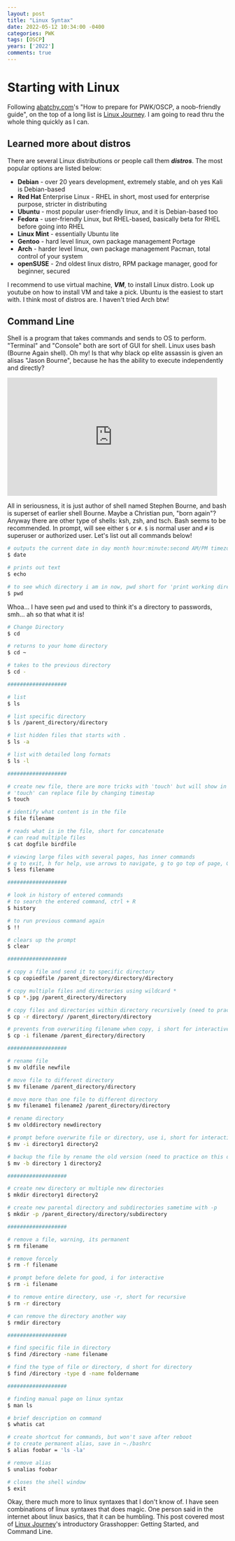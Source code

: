 ```yaml
---
layout: post
title: "Linux Syntax"
date: 2022-05-12 10:34:00 -0400
categories: PWK
tags: [OSCP]
years: ['2022']
comments: true
---
```


# Starting with Linux

Following [abatchy.com][abatchy.com]'s "How to prepare for PWK/OSCP, a noob-friendly guide", on the top of a long list is [Linux Journey][Linux Journey]. I am going to read thru the whole thing quickly as I can.

## Learned more about distros

There are several Linux distributions or people call them ***distros***. The most popular options are listed below:

- **Debian** - over 20 years development, extremely stable, and oh yes Kali is Debian-based
- **Red Hat** Enterprise Linux - RHEL in short, most used for enterprise purpose, stricter in distributing
- **Ubuntu** - most popular user-friendly linux, and it is Debian-based too
- **Fedora** - user-friendly Linux, but RHEL-based, basically beta for RHEL before going into RHEL
- **Linux Mint** - essentially Ubuntu lite
- **Gentoo** - hard level linux, own package management Portage
- **Arch** - harder level linux, own package management Pacman, total control of your system
- **openSUSE** - 2nd oldest linux distro, RPM package manager, good for beginner, secured

I recommend to use virtual machine, ***VM***, to install Linux distro. Look up youtube on how to install VM and take a pick. Ubuntu is the easiest to start with. I think most of distros are. I haven't tried Arch btw!

## Command Line

Shell is a program that takes commands and sends to OS to perform. "Terminal" and "Console" both are sort of GUI for shell. Linux uses bash (Bourne Again shell). Oh my! Is that why black op elite assassin is given an alisas "Jason Bourne", because he has the ability to execute independently and directly? 

<iframe src="https://giphy.com/embed/orUDTj9Q5TMzTdB892" width="480" height="270" frameBorder="0" class="giphy-embed" allowFullScreen></iframe>

<br>

All in seriousness, it is just author of shell named Stephen Bourne, and bash is superset of earlier shell Bourne. Maybe a Christian pun, "born again"? Anyway there are other type of shells: ksh, zsh, and tsch. Bash seems to be recommended. In prompt, will see either `$` or `#`. `$` is normal user and `#` is superuser or authorized user. Let's list out all commands below! 

```bash
# outputs the current date in day month hour:minute:second AM/PM timezone year format
$ date

# prints out text
$ echo

# to see which directory i am in now, pwd short for 'print working directory'
$ pwd
```

Whoa... I have seen `pwd` and used to think it's a directory to passwords, smh... ah so that what it is!

```bash
# Change Directory
$ cd 

# returns to your home directory
$ cd ~

# takes to the previous directory
$ cd -

###################

# list
$ ls

# list specific directory
$ ls /parent_directory/directory

# list hidden files that starts with .
$ ls -a

# list with detailed long formats
$ ls -l

###################

# create new file, there are more tricks with 'touch' but will show in different post
# 'touch' can replace file by changing timestap
$ touch

# identify what content is in the file
$ file filename

# reads what is in the file, short for concatenate
# can read multiple files
$ cat dogfile birdfile

# viewing large files with several pages, has inner commands
# q to exit, h for help, use arrows to navigate, g to go top of page, G to end of page
$ less filename

###################

# look in history of entered commands
# to search the entered command, ctrl + R
$ history

# to run previous command again
$ !!

# clears up the prompt
$ clear

###################

# copy a file and send it to specific directory
$ cp copiedfile /parent_directory/directory/directory

# copy multiple files and directories using wildcard *
$ cp *.jpg /parent_directory/directory

# copy files and directories within directory recursively (need to practice on this one)
$ cp -r directory/ /parent_directory/directory

# prevents from overwriting filename when copy, i short for interactive
$ cp -i filename /parent_directory/directory

###################

# rename file
$ mv oldfile newfile

# move file to different directory
$ mv filename /parent_directory/directory

# move more than one file to different directory
$ mv filename1 filename2 /parent_directory/directory

# rename directory
$ mv olddirectory newdirectory

# prompt before overwrite file or directory, use i, short for interactive
$ mv -i directory1 directory2

# backup the file by rename the old version (need to practice on this one)
$ mv -b directory 1 directory2

###################

# create new directory or multiple new directories
$ mkdir directory1 directory2

# create new parental directory and subdirectories sametime with -p
$ mkdir -p /parent_directory/directory/subdirectory

###################

# remove a file, warning, its permanent
$ rm filename

# remove forcely
$ rm -f filename

# prompt before delete for good, i for interactive
$ rm -i filename

# to remove entire directory, use -r, short for recursive
$ rm -r directory

# can remove the directory another way
$ rmdir directory

###################

# find specific file in directory
$ find /directory -name filename

# find the type of file or directory, d short for directory
$ find /directory -type d -name foldername

###################

# finding manual page on linux syntax
$ man ls

# brief description on command
$ whatis cat

# create shortcut for commands, but won't save after reboot
# to create permanent alias, save in ~./bashrc
$ alias foobar = 'ls -la'

# remove alias
$ unalias foobar

# closes the shell window
$ exit

```

Okay, there much more to linux syntaxes that I don't know of. I have seen combinations of linux syntaxes that does magic. One person said in the internet about linux basics, that it can be humbling. This post covered most of [Linux Journey][Linux Journey]'s introductory Grasshopper: Getting Started, and Command Line.


[abatchy.com]:https://www.abatchy.com/2017/03/how-to-prepare-for-pwkoscp-noob
[Linux Journey]:https://linuxjourney.com
